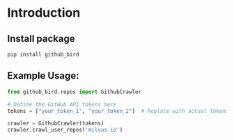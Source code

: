 # Introduction
## Install package
```shell
pip install github_bird
```

##  Example Usage:

```python
from github_bird.repos import GithubCrawler

# Define the GitHub API tokens here
tokens = ["your_token_1", "your_token_2"]  # Replace with actual tokens

crawler = GithubCrawler(tokens)
crawler.crawl_user_repos('milvus-io')

```
